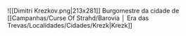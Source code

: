 ![[Dimitri Krezkov.png|213x281]]
Burgomestre da cidade de [[Campanhas/Curse Of Strahd/Barovia │ Era das Trevas/Localidades/Cidades/Krezk|Krezk]]
